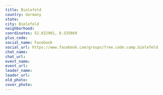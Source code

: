 ```yaml
---
title: Bielefeld
country: Germany
state: 
city: Bielefeld
neighborhood: 
coordinates: 52.022901, 8.535069
plus_code:
social_name: Facebook
social_url: https://www.facebook.com/groups/free.code.camp.bielefeld
chat_name:
chat_url:
event_name:
event_url:
leader_name:
leader_url:
old_photo: 
cover_photo:
---
```

